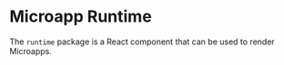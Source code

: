 # Microapp Runtime

The `runtime` package is a React component that can be used to render Microapps.
